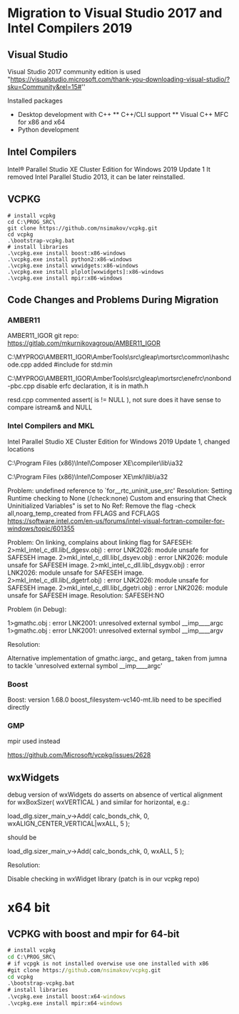 # Migration to Visual Studio 2017 and Intel Compilers 2019

## Visual Studio

Visual Studio 2017 community edition is used
"https://visualstudio.microsoft.com/thank-you-downloading-visual-studio/?sku=Community&rel=15#''

Installed packages
* Desktop development with C++ 
  ** C++/CLI support
  ** Visual C++ MFC for x86 and x64
* Python development 

## Intel Compilers

Intel® Parallel Studio XE Cluster Edition for Windows 2019 Update 1
It removed Intel Parallel Studio 2013, it can be later reinstalled.

## VCPKG



```
# install vcpkg
cd C:\PROG_SRC\
git clone https://github.com/nsimakov/vcpkg.git
cd vcpkg
.\bootstrap-vcpkg.bat
# install libraries
.\vcpkg.exe install boost:x86-windows
.\vcpkg.exe install python2:x86-windows
.\vcpkg.exe install wxwidgets:x86-windows
.\vcpkg.exe install plplot[wxwidgets]:x86-windows
.\vcpkg.exe install mpir:x86-windows

```





## Code Changes and Problems During Migration

### AMBER11

AMBER11_IGOR git repo: https://gitlab.com/mkurnikovagroup/AMBER11_IGOR

C:\MYPROG\AMBER11_IGOR\AmberTools\src\gleap\mortsrc\common\hashcode.cpp
added #include <algorithm> for std:min

C:\MYPROG\AMBER11_IGOR\AmberTools\src\gleap\mortsrc\enefrc\nonbond-pbc.cpp
disable erfc declaration, it is in math.h

resd.cpp commented assert( is != NULL ), not sure does it have sense to compare istream& and NULL

### Intel Compilers and MKL

Intel Parallel Studio XE Cluster Edition for Windows 2019 Update 1, changed locations

C:\Program Files (x86)\Intel\Composer XE\compiler\lib\ia32

C:\Program Files (x86)\Intel\Composer XE\mkl\lib\ia32



Problem:
undefined reference to `for__rtc_uninit_use_src'
Resolution:
Setting Runtime checking to None (/check:none)
Custom and ensuring that Check Uninitialized Variables" is set to No
Ref: Remove the flag -check all,noarg_temp_created from FFLAGS and FCFLAGS
https://software.intel.com/en-us/forums/intel-visual-fortran-compiler-for-windows/topic/601355



Problem:
On linking, complains about linking flag for SAFESEH:
2>mkl_intel_c_dll.lib(_dgesv.obj) : error LNK2026: module unsafe for SAFESEH image.
2>mkl_intel_c_dll.lib(_dsyev.obj) : error LNK2026: module unsafe for SAFESEH image.
2>mkl_intel_c_dll.lib(_dsygv.obj) : error LNK2026: module unsafe for SAFESEH image.
2>mkl_intel_c_dll.lib(_dgetrf.obj) : error LNK2026: module unsafe for SAFESEH image.
2>mkl_intel_c_dll.lib(_dgetri.obj) : error LNK2026: module unsafe for SAFESEH image.
Resolution:
SAFESEH:NO

Problem (in Debug):

1>gmathc.obj : error LNK2001: unresolved external symbol __imp____argc
1>gmathc.obj : error LNK2001: unresolved external symbol __imp____argv

Resolution:

Alternative implementation of gmathc.iargc_ and getarg_ taken from jumna to tackle 'unresolved external symbol __imp____argc' 



### Boost

Boost: version 1.68.0
boost_filesystem-vc140-mt.lib need to be specified directly


### GMP

mpir used instead

https://github.com/Microsoft/vcpkg/issues/2628

## wxWidgets

debug version of wxWidgets do asserts on absence of  vertical alignment for wxBoxSizer( wxVERTICAL ) and similar for horizontal, e.g.:

load_dlg.sizer_main_v->Add( calc_bonds_chk, 0, wxALIGN_CENTER_VERTICAL|wxALL, 5 );

should be

load_dlg.sizer_main_v->Add( calc_bonds_chk, 0, wxALL, 5 );

Resolution:

Disable checking in wxWidget library (patch is in our vcpkg repo)







# x64 bit

## VCPKG with boost and mpir for 64-bit
```cmd
# install vcpkg
cd C:\PROG_SRC\
# if vcpgk is not installed overwise use one installed with x86
#git clone https://github.com/nsimakov/vcpkg.git
cd vcpkg
.\bootstrap-vcpkg.bat
# install libraries
.\vcpkg.exe install boost:x64-windows
.\vcpkg.exe install mpir:x64-windows

```











